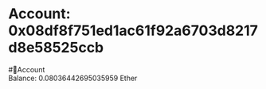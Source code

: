 
Account: 0x08df8f751ed1ac61f92a6703d8217d8e58525ccb
===================================================
  
#📜Account  
Balance: 0.08036442695035959 Ether
